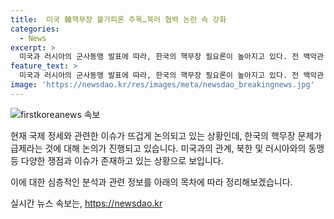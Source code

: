 ```yaml
---
title:  미국 韓핵무장 불가피론 주목…북러 협력 논란 속 강화
categories:
  - News
excerpt: >
  미국과 러시아의 군사동맹 발표에 따라, 한국의 핵무장 필요론이 높아지고 있다. 전 백악관 국가안보회의 아시아 담당 선임보좌관은 한국이 자체 핵무장을 추진하고 있음을 언급하며 이에 대한 우려를 표명했다. 이에 대응해 한국 정부는 러시아 대사를 초치해 항의의 뜻을 전달했으며, 추가적인 경고 조치를 예상하고 있다. 한국과 미국의 관계와 안보 정책에 대한 우려와 관련한 토론이 진행 중이다.
feature_text: >
  미국과 러시아의 군사동맹 발표에 따라, 한국의 핵무장 필요론이 높아지고 있다. 전 백악관 국가안보회의 아시아 담당 선임보좌관은 한국이 자체 핵무장을 추진하고 있음을 언급하며 이에 대한 우려를 표명했다. 이에 대응해 한국 정부는 러시아 대사를 초치해 항의의 뜻을 전달했으며, 추가적인 경고 조치를 예상하고 있다. 한국과 미국의 관계와 안보 정책에 대한 우려와 관련한 토론이 진행 중이다.
image: 'https://newsdao.kr/res/images/meta/newsdao_breakingnews.jpg'
---
```


<p><img src="https://newsdao.kr/res/images/meta/newsdao_breakingnews.jpg" alt="firstkoreanews 속보" /></p>

<p>현재 국제 정세와 관련한 이슈가 뜨겁게 논의되고 있는 상황인데, 한국의 핵무장 문제가 급제라는 것에 대해 논의가 진행되고 있습니다. 미국과의 관계, 북한 및 러시아와의 동맹 등 다양한 쟁점과 이슈가 존재하고 있는 상황으로 보입니다. </p>

<p>이에 대한 심층적인 분석과 관련 정보를 아래의 목차에 따라 정리해보겠습니다.</p>
실시간 뉴스 속보는, <a href="https://newsdao.kr" rel="dofollow">https://newsdao.kr</a>


